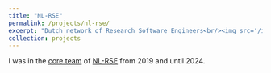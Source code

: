 ```yaml
---
title: "NL-RSE"
permalink: /projects/nl-rse/
excerpt: "Dutch network of Research Software Engineers<br/><img src='/images/nl-rse.jpg'>"
collection: projects
---
```


I was in the [core team](https://nl-rse.org/core-team) of [NL-RSE](https://nl-rse.org/) from 2019 and until 2024. 
